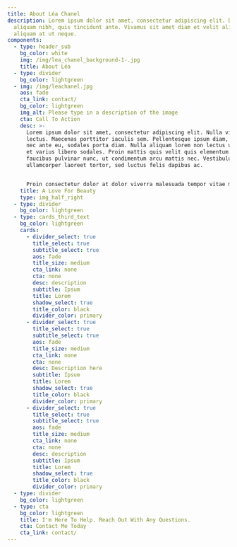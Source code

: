 ```yaml
---
title: About Léa Chanel
description: Lorem ipsum dolor sit amet, consectetur adipiscing elit. Duis at
  aliquam nibh, quis tincidunt ante. Vivamus sit amet diam et velit aliquam
  aliquam at ut neque.
components:
  - type: header_sub
    bg_color: white
    img: /img/lea_chanel_background-1-.jpg
    title: About Léa
  - type: divider
    bg_color: lightgreen
  - img: /img/leachanel.jpg
    aos: fade
    cta_link: contact/
    bg_color: lightgreen
    img_alt: Please type in a description of the image
    cta: Call To Action
    desc: >-
      Lorem ipsum dolor sit amet, consectetur adipiscing elit. Nulla vitae ex
      lectus. Maecenas porttitor iaculis sem. Pellentesque ipsum diam, hendrerit
      nec ante eu, sodales porta diam. Nulla aliquam lorem non lectus ultrices,
      et varius libero sodales. Proin mattis quis velit quis elementum. Nulla
      faucibus pulvinar nunc, ut condimentum arcu mattis nec. Vestibulum
      ullamcorper laoreet tortor, sed luctus felis dapibus ac.


      Proin consectetur dolor at dolor viverra malesuada tempor vitae massa. Fusce volutpat rhoncus luctus. Nulla eget dui euismod lorem fringilla mollis. Morbi suscipit mi sit amet fringilla sodales. Nullam tristique odio id magna cursus, ut fringilla velit mollis. Morbi ullamcorper pellentesque est, quis viverra eros tristique quis. Curabitur vel metus mattis, ultrices dolor eu, ultricies libero. Donec mollis iaculis ipsum non ornare. Mauris non orci ac tellus fringilla aliquam non ac nisl. Nulla efficitur, mauris ut commodo blandit, augue lectus fringilla orci, nec blandit eros elit id libero. Nam condimentum sapien eget nisl iaculis, vitae facilisis dolor rutrum. Sed pulvinar nisi ac commodo pharetra. In eget vestibulum massa. Phasellus vel condimentum sapien. Duis non enim nunc. Nulla sed consequat nunc, vitae faucibus mi.
    title: A Love For Beauty
    type: img_half_right
  - type: divider
    bg_color: lightgreen
  - type: cards_third_text
    bg_color: lightgreen
    cards:
      - divider_select: true
        title_select: true
        subtitle_select: true
        aos: fade
        title_size: medium
        cta_link: none
        cta: none
        desc: description
        subtitle: Ipsum
        title: Lorem
        shadow_select: true
        title_color: black
        divider_color: primary
      - divider_select: true
        title_select: true
        subtitle_select: true
        aos: fade
        title_size: medium
        cta_link: none
        cta: none
        desc: Description here
        subtitle: Ipsum
        title: Lorem
        shadow_select: true
        title_color: black
        divider_color: primary
      - divider_select: true
        title_select: true
        subtitle_select: true
        aos: fade
        title_size: medium
        cta_link: none
        cta: none
        desc: description
        subtitle: Ipsum
        title: Lorem
        shadow_select: true
        title_color: black
        divider_color: primary
  - type: divider
    bg_color: lightgreen
  - type: cta
    bg_color: lightgreen
    title: I'm Here To Help. Reach Out With Any Questions.
    cta: Contact Me Today
    cta_link: contact/
---
```

